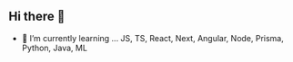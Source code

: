 ## Hi there 👋
- 🌱 I’m currently learning ...
  JS, TS, React, Next, Angular, Node, Prisma, Python, Java, ML
<!--
**Kamilnaja/Kamilnaja** is a ✨ _special_ ✨ repository because its `README.md` (this file) appears on your GitHub profile.

Here are some ideas to get you started:
- 🌱 I’m currently learning ...
JS, TS, React, Next, Angular, Node, Prisma, Python, Java, learning ML
- 🔭 I’m currently working on ...

- 👯 I’m looking to collaborate on ...
- 🤔 I’m looking for help with ...
- 💬 Ask me about ...
- 📫 How to reach me: ...
- 😄 Pronouns: ...
- ⚡ Fun fact: ...
-->
